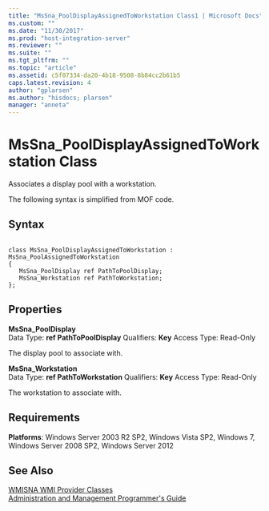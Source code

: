 ```yaml
---
title: "MsSna_PoolDisplayAssignedToWorkstation Class1 | Microsoft Docs"
ms.custom: ""
ms.date: "11/30/2017"
ms.prod: "host-integration-server"
ms.reviewer: ""
ms.suite: ""
ms.tgt_pltfrm: ""
ms.topic: "article"
ms.assetid: c5f07334-da20-4b18-9508-8b84cc2b61b5
caps.latest.revision: 4
author: "gplarsen"
ms.author: "hisdocs; plarsen"
manager: "anneta"
---
```

# MsSna_PoolDisplayAssignedToWorkstation Class
Associates a display pool with a workstation.  
  
 The following syntax is simplified from MOF code.  
  
## Syntax  
  
```  
  
class MsSna_PoolDisplayAssignedToWorkstation : MsSna_PoolAssignedToWorkstation  
{  
   MsSna_PoolDisplay ref PathToPoolDisplay;  
   MsSna_Workstation ref PathToWorkstation;  
};  
```  
  
## Properties  
 **MsSna_PoolDisplay**  
 Data Type: **ref PathToPoolDisplay** Qualifiers: **Key** Access Type: Read-Only  
  
 The display pool to associate with.  
  
 **MsSna_Workstation**  
 Data Type: **ref PathToWorkstation** Qualifiers: **Key** Access Type: Read-Only  
  
 The workstation to associate with.  
  
## Requirements  
 **Platforms**: Windows Server 2003 R2 SP2, Windows Vista SP2, Windows 7, Windows Server 2008 SP2, Windows Server 2012  
  
## See Also  
 [WMISNA WMI Provider Classes](../core/wmisna-wmi-provider-classes2.md)   
 [Administration and Management Programmer's Guide](./administration-and-management-programmer-s-guide2.md)